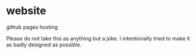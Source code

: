 # website
github pages hosting

Please do not take this as anything but a joke. I intentionally tried to make it as badly designed as possible.
